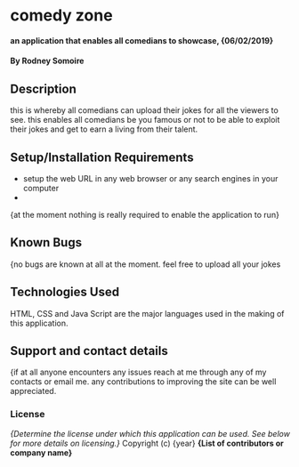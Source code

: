 # comedy zone
#### an application that enables all comedians to showcase, {06/02/2019}
#### By Rodney Somoire
## Description
this is whereby all comedians can upload their jokes for all the viewers to see. this enables all comedians be you famous or not to be able to exploit their jokes and get to earn a living from their talent.
## Setup/Installation Requirements
* setup the web URL in any web browser or any search engines in your computer
*
{at the moment nothing is really required to enable the application to run}
## Known Bugs
{no bugs are known at all at the moment. feel free to upload all your jokes
## Technologies Used
HTML, CSS and Java Script are the major languages used in the making of this application.
## Support and contact details
{if at all anyone encounters any issues reach at me through any of my contacts or email me. any contributions to improving the site can be well appreciated.
### License
*{Determine the license under which this application can be used.  See below for more details on licensing.}*
Copyright (c) {year} **{List of contributors or company name}**
